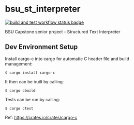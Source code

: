 # bsu_st_interpreter

[![build and test workflow status badge](https://github.com/GoWestRobotics/bsu_st_interpreter/actions/workflows/main.yml/badge.svg)](https://github.com/GoWestRobotics/bsu_st_interpreter/actions/workflows/main.yml)

BSU Capstone senior project - Structured Text Interpreter

## Dev Environment Setup

Install cargo-c into cargo for automatic C header file and build management:

```shell
$ cargo install cargo-c
```

It then can be built by calling:

```shell
$ cargo cbuild
```


Tests can be run by calling:

```shell
$ cargo ctest
```

Ref: https://crates.io/crates/cargo-c
